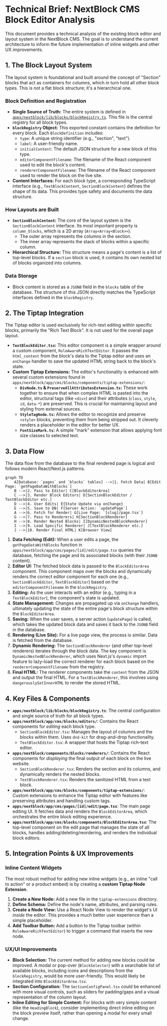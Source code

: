 # Technical Brief: NextBlock CMS Block Editor Analysis

This document provides a technical analysis of the existing block editor and layout system in the NextBlock CMS. The goal is to understand the current architecture to inform the future implementation of inline widgets and other UX improvements.

## 1. The Block Layout System

The layout system is foundational and built around the concept of "Section" blocks that act as containers for columns, which in turn hold all other block types. This is not a flat block structure; it's a hierarchical one.

### Block Definition and Registration

- **Single Source of Truth:** The entire system is defined in [`apps/nextblock/lib/blocks/blockRegistry.ts`](apps/nextblock/lib/blocks/blockRegistry.ts). This file is the central registry for all block types.
- **`blockRegistry` Object:** This exported constant contains the definition for every block. Each `BlockDefinition` includes:
    - `type`: A unique string identifier (e.g., "section", "text").
    - `label`: A user-friendly name.
    - `initialContent`: The default JSON structure for a new block of this type.
    - `editorComponentFilename`: The filename of the React component used to edit the block's content.
    - `rendererComponentFilename`: The filename of the React component used to render the block on the live site.
- **Content Interfaces:** For each block type, a corresponding TypeScript interface (e.g., `TextBlockContent`, `SectionBlockContent`) defines the shape of its data. This provides type safety and documents the data structure.

### How Layouts are Built

- **`SectionBlockContent`:** The core of the layout system is the `SectionBlockContent` interface. Its most important property is `column_blocks`, which is a 2D array (`Array<Array<Block>>`).
    - The outer array represents the columns in the section.
    - The inner array represents the stack of blocks within a specific column.
- **Hierarchical Structure:** This structure means a page's content is a list of top-level blocks. If a `section` block is used, it contains its own nested list of blocks organized into columns.

### Data Storage

- Block content is stored as a `JSONB` field in the `blocks` table of the database. The structure of this JSON directly matches the TypeScript interfaces defined in the `blockRegistry`.

## 2. The Tiptap Integration

The Tiptap editor is used exclusively for rich-text editing *within* specific blocks, primarily the "Rich Text Block". It is not used for the overall page layout.

- **`TextBlockEditor.tsx`:** This editor component is a simple wrapper around a custom component, `RoleAwareRichTextEditor`. It passes the `html_content` from the block's data to the Tiptap editor and uses an `onChange` handler to save the updated HTML string back to the block's state.
- **Custom Tiptap Extensions:** The editor's functionality is enhanced with several custom extensions found in `apps/nextblock/app/cms/blocks/components/tiptap-extensions/`:
    - **`DivNode.ts` & `PreserveAllAttributesExtension.ts`:** These work together to ensure that when complex HTML is pasted into the editor, structural tags (like `<div>`) and their attributes (`class`, `style`, `id`, `data-*`) are preserved. This is crucial for maintaining layout and styling from external sources.
    - **`StyleTagNode.ts`:** Allows the editor to recognize and preserve `<style>` blocks, preventing them from being stripped out. It cleverly renders a placeholder in the editor for better UX.
    - **`FontSizeMark.ts`:** A simple "mark" extension that allows applying font size classes to selected text.

## 3. Data Flow

The data flow from the database to the final rendered page is logical and follows modern React/Next.js patterns.

```mermaid
graph TD
    A[Database: `pages` and `blocks` tables] -->|1. Fetch Data| B[Edit Page: `getPageDataWithBlocks`]
    B -->|2. Pass to Editor| C[BlockEditorArea]
    C -->|3. Render Block Editors| D[SectionBlockEditor / TextBlockEditor etc.]
    D -->|4. User Edits| E{State Update via onChange}
    E -->|5. Save to DB| F[Server Action: `updatePage`]
    A -->|6. Fetch for Render| G[Live Page: `[slug]/page.tsx`]
    G -->|7. Pass to Renderers| H[SectionBlockRenderer]
    H -->|8. Render Nested Blocks| I[DynamicNestedBlockRenderer]
    I -->|9. Load Specific Renderer| J[TextBlockRenderer etc.]
    J -->|10. Render Final HTML| K[Browser View]
```

1.  **Data Fetching (Edit):** When a user edits a page, the `getPageDataWithBlocks` function in `apps/nextblock/app/cms/pages/[id]/edit/page.tsx` queries the database, fetching the page and its associated blocks (with their `JSONB` content).
2.  **Editor UI:** The fetched block data is passed to the `BlockEditorArea` component. This component maps over the blocks and dynamically renders the correct editor component for each one (e.g., `SectionBlockEditor`, `TextBlockEditor`) based on the `editorComponentFilename` in the `blockRegistry`.
3.  **Editing:** As the user interacts with an editor (e.g., typing in a `TextBlockEditor`), the component's state is updated.
4.  **State Management:** Changes are propagated up via `onChange` handlers, ultimately updating the state of the entire page's block structure within the `BlockEditorArea`.
5.  **Saving:** When the user saves, a server action (`updatePage`) is called, which takes the updated block data and saves it back to the `JSONB` field in the database.
6.  **Rendering (Live Site):** For a live page view, the process is similar. Data is fetched from the database.
7.  **Dynamic Rendering:** The `SectionBlockRenderer` (and other top-level renderers) iterates through the block data. The key component is `DynamicNestedBlockRenderer`, which uses Next.js's `dynamic` import feature to lazy-load the correct renderer for each block based on the `rendererComponentFilename` from the registry.
8.  **Final HTML:** The renderer components take the `content` from the JSON and output the final HTML. For a `TextBlockRenderer`, this involves using `dangerouslySetInnerHTML` to render the stored HTML.

## 4. Key Files & Components

-   **`apps/nextblock/lib/blocks/blockRegistry.ts`**: The central configuration and single source of truth for all block types.
-   **`apps/nextblock/app/cms/blocks/editors/`**: Contains the React components for *editing* each block type.
    -   `SectionBlockEditor.tsx`: Manages the layout of columns and the blocks within them. Uses `dnd-kit` for drag-and-drop functionality.
    -   `TextBlockEditor.tsx`: A wrapper that hosts the Tiptap rich-text editor.
-   **`apps/nextblock/components/blocks/renderers/`**: Contains the React components for *displaying* the final output of each block on the live website.
    -   `SectionBlockRenderer.tsx`: Renders the section and its columns, and dynamically renders the nested blocks.
    -   `TextBlockRenderer.tsx`: Renders the sanitized HTML from a text block.
-   **`apps/nextblock/app/cms/blocks/components/tiptap-extensions/`**: Custom extensions to enhance the Tiptap editor with features like preserving attributes and handling custom tags.
-   **`apps/nextblock/app/cms/pages/[id]/edit/page.tsx`**: The main page editing UI. It fetches data and renders the `BlockEditorArea`, which orchestrates the entire block editing experience.
-   **`apps/nextblock/app/cms/blocks/components/BlockEditorArea.tsx`**: The top-level component on the edit page that manages the state of all blocks, handles adding/deleting/reordering, and renders the individual block editors.

## 5. Integration Points & UX Improvements

### Inline Content Widgets

The most robust method for adding new inline widgets (e.g., an inline "call to action" or a product embed) is by creating a **custom Tiptap Node Extension**.

1.  **Create a New Node:** Add a new file in the `tiptap-extensions` directory.
2.  **Define Schema:** Define the node's name, attributes, and parsing rules.
3.  **Create a Node View:** Use a React Node View to render the widget's UI *inside* the editor. This provides a much better user experience than a simple placeholder.
4.  **Add Toolbar Button:** Add a button to the Tiptap toolbar (within `RoleAwareRichTextEditor`) to trigger a command that inserts the new node.

### UX/UI Improvements

-   **Block Selection:** The current method for adding new blocks could be improved. A modal or pop-over (`BlockSelector`) with a searchable list of available blocks, including icons and descriptions from the `blockRegistry`, would be more user-friendly. This would likely be integrated into `BlockEditorArea.tsx`.
-   **Section Configuration:** The `SectionConfigPanel.tsx` could be enhanced with more visual controls, such as sliders for padding/gaps and a visual representation of the column layout.
-   **Inline Editing for Simple Content:** For blocks with very simple content (like the `HeadingBlock`), consider implementing direct inline editing on the block preview itself, rather than opening a modal for every small change.